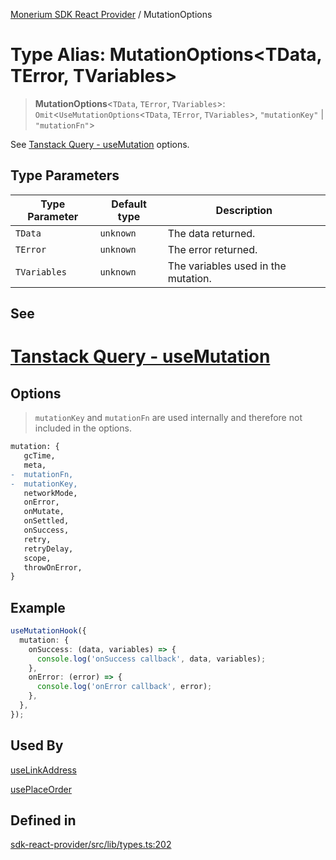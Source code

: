 [Monerium SDK React Provider](../README.md) / MutationOptions

# Type Alias: MutationOptions\<TData, TError, TVariables\>

> **MutationOptions**\<`TData`, `TError`, `TVariables`\>: `Omit`\<`UseMutationOptions`\<`TData`, `TError`, `TVariables`\>, `"mutationKey"` \| `"mutationFn"`\>

See [Tanstack Query - useMutation](https://tanstack.com/query/latest/docs/framework/react/reference/useMutation) options.

## Type Parameters

| Type Parameter | Default type | Description                         |
| -------------- | ------------ | ----------------------------------- |
| `TData`        | `unknown`    | The data returned.                  |
| `TError`       | `unknown`    | The error returned.                 |
| `TVariables`   | `unknown`    | The variables used in the mutation. |

## See

# [Tanstack Query - useMutation](https://tanstack.com/query/latest/docs/framework/react/reference/useMutation)

## Options

> `mutationKey` and `mutationFn` are used internally and therefore not included in the options.

```diff
mutation: {
   gcTime,
   meta,
-  mutationFn,
-  mutationKey,
   networkMode,
   onError,
   onMutate,
   onSettled,
   onSuccess,
   retry,
   retryDelay,
   scope,
   throwOnError,
}
```

## Example

```ts
useMutationHook({
  mutation: {
    onSuccess: (data, variables) => {
      console.log('onSuccess callback', data, variables);
    },
    onError: (error) => {
      console.log('onError callback', error);
    },
  },
});
```

## Used By

[useLinkAddress](../functions/useLinkAddress.md)

[usePlaceOrder](../functions/usePlaceOrder.md)

## Defined in

[sdk-react-provider/src/lib/types.ts:202](https://github.com/monerium/js-monorepo/blob/main/packages/sdk-react-provider/src/lib/types.ts#L202)
